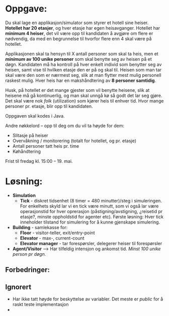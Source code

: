 Oppgave:
========
Du skal lage en applikasjon/simulator som styrer et hotell sine heiser. **Hotellet har 20 etasjer**, og hver etasje har 
egen heisavganger. Hotellet har **minimum 4 heiser**, det vil være opp til kandidaten å avgjøre om flere er nødvendig, 
da med en begrunnelse til hvorfor flere enn 4 skal være på hotellet. 

Applikasjonen skal ta hensyn til X antall personer som skal ta heis, men et **_minimum_ av 100 unike personer** 
som skal benytte seg av heisen på et døgn. Kandidaten må ha kontroll på hver enkelt individ som benytter seg av heisen, 
samt vise til hvilken etasje den er på og skal til. Heisen som man tar skal være den som er nærmest seg, slik at man 
flytter mest mulig personell raskest mulig. Hver heis har en makshåndtering av **8 personer samtidig**.

Husk, på hotellet er det mange gjester som vil benytte heisene, slik at heisene må gå kontinuerlig, og man skal unngå 
kø så godt det lar seg gjøre. Det skal være nok _folk_ (utilization) som kjører heis til enhver tid. Hvor mange 
personer pr. etasje, blir opp til kandidaten.

Oppgaven skal kodes i Java.

Andre nøkkelord – opp til deg om du vil ta høyde for dem:

- Slitasje på heiser
- Overvåkning / monitorering (totalt for hotellet, og pr. etasje)
- Antall personer tatt heis pr. time
- Køhåndtering

Frist til fredag kl. 15:00 – 19. mai.

Løsning:
========
* **Simulation**
  * **Tick** - diskret tidsenhet (8 timer = 480 minutter)/steg i simuleringen. For enkelhets skyld
  lar vi en tick være minutt, som vi også lar være operasjonstid for hver
  oprerasjon (påstigning/avstigning, ¿reisetid pr etasje?, minste oppholdstid for agenter etc). Første 
  løsning: Hver tick inneholder tilstand for simulering for å kunne gjenskape simulering.
* **Building** - samlekasse for: 
  * **Floor** - visitor-teller, exit/entry-point
  * **Elevator** - max-, current-count
  * **Elevator manager** - tar forespørsler, delegerer heiser til forespørsler
* **Agent/Visitor** --> Har tilfeldig intensjon og ankomst tid. *Minst 100 unike person pr døgn.*
 
Forbedringer:
--------
 
Ignorert
---------
* Har ikke tatt høyde for beskyttelse av variabler. Det meste er _public_ for å raskt teste implementasjon
* 